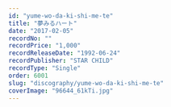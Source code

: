 ```yaml
---
id: "yume-wo-da-ki-shi-me-te"
title: "夢みるハート"
date: "2017-02-05"
recordNo: ""
recordPrice: "1,000"
recordReleaseDate: "1992-06-24"
recordPublisher: "STAR CHILD"
recordType: "Single"
order: 6001
slug: "discography/yume-wo-da-ki-shi-me-te"
coverImage: "96644_61kTi.jpg"
---
```



